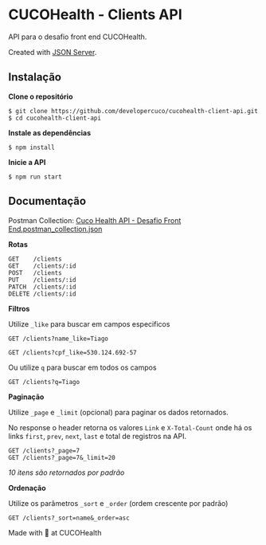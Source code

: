 # CUCOHealth - Clients API

API para o desafio front end CUCOHealth. 

Created with [JSON Server](https://www.npmjs.com/package/json-server).

## Instalação

**Clone o repositório**

```
$ git clone https://github.com/developercuco/cucohealth-client-api.git
$ cd cucohealth-client-api
```

**Instale as dependências**

```
$ npm install
```

**Inicie a API**

```
$ npm run start
```

## Documentação

Postman Collection: [Cuco Health API - Desafio Front End.postman_collection.json](https://www.getpostman.com/collections/a82785d1574104c4e828)

**Rotas**

```
GET    /clients
GET    /clients/:id
POST   /clients
PUT    /clients/:id
PATCH  /clients/:id
DELETE /clients/:id
```

**Filtros**

Utilize `_like` para buscar em campos especificos

```
GET /clients?name_like=Tiago
```
```
GET /clients?cpf_like=530.124.692-57
```

Ou utilize `q` para buscar em todos os campos

```
GET /clients?q=Tiago
```

**Paginação**

Utilize `_page` e `_limit` (opcional) para paginar os dados retornados.

No response o header retorna os valores `Link` e `X-Total-Count` onde há os links `first`, `prev`, `next`, `last` e total de registros na API.

```
GET /clients?_page=7
GET /clients?_page=7&_limit=20
```

_10 itens são retornados por padrão_

**Ordenação**

Utilize os parâmetros `_sort` e `_order` (ordem crescente por padrão)

```
GET /clients?_sort=name&_order=asc
```

Made with 💙 at CUCOHealth
